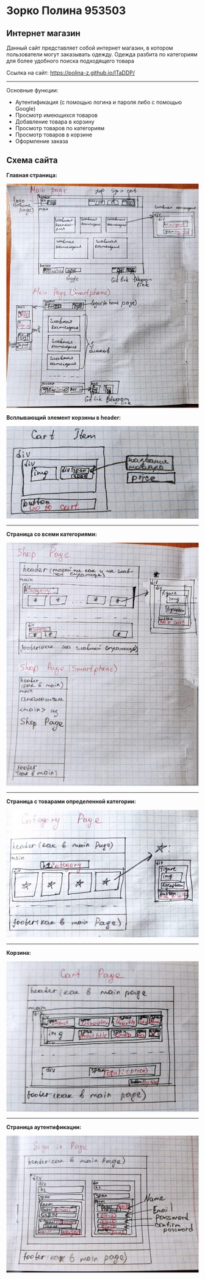 # Зорко Полина 953503

## Интернет магазин

Данный сайт представляет собой интернет магазин, в котором пользователи могут заказывать одежду. Одежда разбита по категориям для более удобного поиска подходящего товара

Ссылка на сайт: https://polina-z.github.io/ITaDDP/

---
Основные функции:
+ Аутентификация (с помощью логина и пароля либо с помощью Google)
+ Просмотр имеющихся товаров
+ Добавление товара в корзину
+ Просмотр товаров по категориям
+ Просмотр товаров в корзине
+ Оформление заказа

## Схема сайта

**Главная страница:**

![Screenshot](/photo/main_page.jpg)



**Всплывающий элемент корзины в header:**

![Screenshot](/photo/cart_item.jpg)

---

**Страница со всеми категориями:**

![Screenshot](/photo/shop_page.jpg)

---

**Страница с товарами определенной категории:**

![Screenshot](/photo/category_page.jpg)

---

**Корзина:**

![Screenshot](/photo/cart_page.jpg)

---

**Страница аутентификации:**

![Screenshot](/photo/sign_in_page.jpg)
